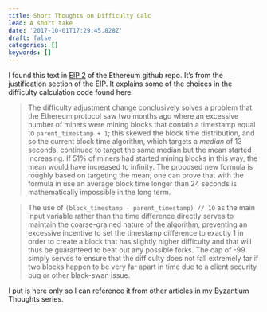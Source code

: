 ```yaml
---
title: Short Thoughts on Difficulty Calc
lead: A short take
date: '2017-10-01T17:29:45.828Z'
draft: false
categories: []
keywords: []
---
```


I found this text in [EIP 2](https://github.com/ethereum/EIPs/blob/c83a4aa8585d568d13e36e471e2f6b445896e6d6/EIPS/eip-2.md) of the Ethereum github repo. It’s from the justification section of the EIP. It explains some of the choices in the difficulty calculation code found here:

> The difficulty adjustment change conclusively solves a problem that the Ethereum protocol saw two months ago where an excessive number of miners were mining blocks that contain a timestamp equal to `parent_timestamp + 1`; this skewed the block time distribution, and so the current block time algorithm, which targets a _median_ of 13 seconds, continued to target the same median but the mean started increasing. If 51% of miners had started mining blocks in this way, the mean would have increased to infinity. The proposed new formula is roughly based on targeting the mean; one can prove that with the formula in use an average block time longer than 24 seconds is mathematically impossible in the long term.

> The use of `(block_timestamp - parent_timestamp) // 10` as the main input variable rather than the time difference directly serves to maintain the coarse-grained nature of the algorithm, preventing an excessive incentive to set the timestamp difference to exactly 1 in order to create a block that has slightly higher difficulty and that will thus be guaranteed to beat out any possible forks. The cap of -99 simply serves to ensure that the difficulty does not fall extremely far if two blocks happen to be very far apart in time due to a client security bug or other black-swan issue.

I put is here only so I can reference it from other articles in my Byzantium Thoughts series.
